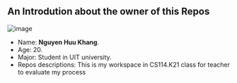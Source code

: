 ## An Introdution about the owner of this Repos

![image](https://drive.google.com/file/d/1-P7L22MlsD6HmzWqEBDFWlEQZasLvin9/view?usp=sharing)

* Name: **Nguyen Huu Khang**.
* Age: 20.
* Major: Student in UIT university.
* Repos descriptions: This is my workspace in CS114.K21 class for teacher to evaluate my process
